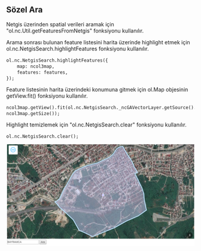 

## Sözel Ara

Netgis üzerinden spatial verileri aramak için "ol.nc.Util.getFeaturesFromNetgis" fonksiyonu kullanılır.

Arama sonrası bulunan feature listesini harita üzerinde highlight etmek için ol.nc.NetgisSearch.highlightFeatures fonksiyonu kullanılır.

    ol.nc.NetgisSearch.highlightFeatures({
        map: ncol3map,
        features: features,
    });


Feature listesinin harita üzerindeki konumuna gitmek için ol.Map objesinin getView.fit() fonksiyonu kullanılır.

    ncol3map.getView().fit(ol.nc.NetgisSearch._ncGAVectorLayer.getSource().getExtent(), ncol3map.getSize());


Highlight temizlemek için "ol.nc.NetgisSearch.clear" fonksiyonu kullanılır.

    ol.nc.NetgisSearch.clear();


![Sözel Ara Örnek](https://raw.githubusercontent.com/netcad-gis/sdk-harita-istemcisi/master/img/image2018-6-26%208_15_28.png)